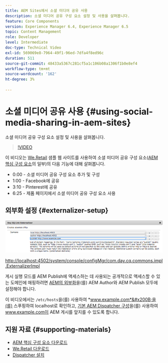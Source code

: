 ```yaml
---
title: AEM Sites에서 소셜 미디어 공유 사용
description: 소셜 미디어 공유 구성 요소 설정 및 사용을 살펴봅니다.
feature: Core Components
version: Experience Manager 6.4, Experience Manager 6.5
topic: Content Management
role: Developer
level: Intermediate
doc-type: Technical Video
exl-id: 569069e8-7964-49f1-96ed-7dfa4f8ed96c
duration: 511
source-git-commit: 48433a5367c281cf5a1c106b08a1306f1b0e8ef4
workflow-type: tm+mt
source-wordcount: '162'
ht-degree: 3%

---
```


# 소셜 미디어 공유 사용 {#using-social-media-sharing-in-aem-sites}

소셜 미디어 공유 구성 요소 설정 및 사용을 살펴봅니다.

>[!VIDEO](https://video.tv.adobe.com/v/18897?quality=12&learn=on)

이 비디오는 [We.Retail](https://github.com/Adobe-Marketing-Cloud/aem-sample-we-retail#weretail) 샘플 웹 사이트를 사용하여 소셜 미디어 공유 구성 요소([AEM 핵심 구성 요소](https://experienceleague.adobe.com/docs/experience-manager-core-components/using/introduction.html)의 일부)의 다음 기능에 대해 살펴봅니다.

* 0:00 - 소셜 미디어 공유 구성 요소 추가 및 구성
* 1:00 - Facebook에 공유
* 3:10 - Pinterest에 공유
* 6:25 - 제품 페이지에서 소셜 미디어 공유 구성 요소 사용

## 외부화 설정 {#externalizer-setup}

![일 CQ 링크 외부화](assets/externalizer.png)

[http://localhost:4502/system/console/configMgr/com.day.cq.commons.impl.ExternalizerImpl](http://localhost:4502/system/console/configMgr/com.day.cq.commons.impl.ExternalizerImpl)

게시 실행 모드를 AEM Publish에 액세스하는 데 사용되는 공개적으로 액세스할 수 있는 도메인에 매핑하려면 [AEM의 외부화](https://helpx.adobe.com/experience-manager/6-5/sites/developing/using/externalizer.html)을(를) AEM Author와 AEM Publish 모두에 설정해야 합니다.

이 비디오에서는 `/etc/hosts`을(를) 사용하여 *www.example.com*&#x200B;을(를) 스푸핑하여 localhost로 확인하고, [기본 AEM Dispatcher 구성](https://experienceleague.adobe.com/docs/experience-manager-dispatcher/using/getting-started/dispatcher-install.html)을(를) 사용하여 www.example.com이 AEM 게시를 앞지를 수 있도록 합니다.

## 지원 자료 {#supporting-materials}

* [AEM 핵심 구성 요소 다운로드](https://github.com/adobe/aem-core-wcm-components/releases)
* [We.Retail 다운로드](https://github.com/Adobe-Marketing-Cloud/aem-sample-we-retail/releases)
* [Dispatcher 설치](https://experienceleague.adobe.com/docs/experience-manager-dispatcher/using/getting-started/dispatcher-install.html)
